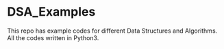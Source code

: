# DSA_Examples
This repo has example codes for different Data Structures and Algorithms. All the codes written in Python3. 
